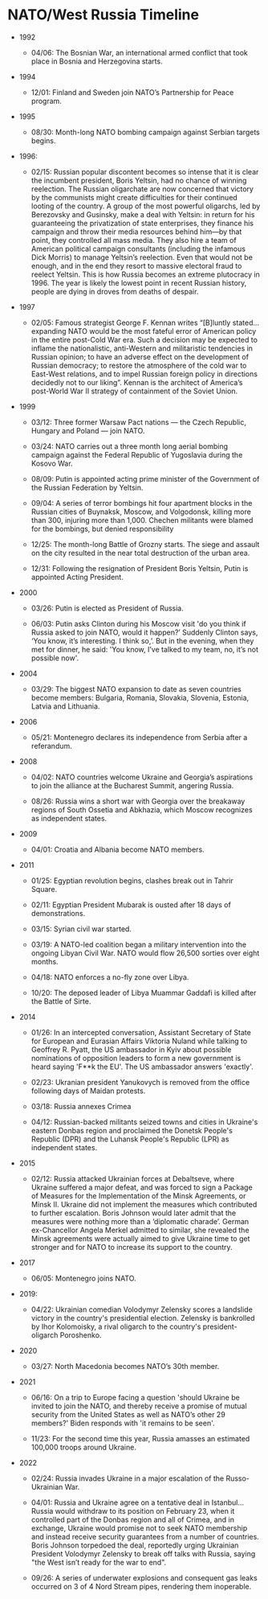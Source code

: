 # NATO/West Russia Timeline

* 1992

    * 04/06: The Bosnian War, an international armed conflict that took
      place in Bosnia and Herzegovina starts.

* 1994

    * 12/01: Finland and Sweden join NATO’s Partnership for Peace program.

* 1995

    * 08/30: Month-long NATO bombing campaign against Serbian targets begins.

* 1996:

    * 02/15: Russian popular discontent becomes so intense that it is
      clear the incumbent president, Boris Yeltsin, had no chance of
      winning reelection. The Russian oligarchate are now concerned
      that victory by the communists might create difficulties for
      their continued looting of the country. A group of the most
      powerful oligarchs, led by Berezovsky and Gusinsky, make a deal
      with Yeltsin: in return for his guaranteeing the privatization
      of state enterprises, they finance his campaign and throw their
      media resources behind him—by that point, they controlled all
      mass media. They also hire a team of American political campaign
      consultants (including the infamous Dick Morris) to manage
      Yeltsin’s reelection. Even that would not be enough, and in the
      end they resort to massive electoral fraud to reelect
      Yeltsin. This is how Russia becomes an extreme plutocracy in 1996.
      The year is likely the lowest point in recent Russian
      history, people are dying in droves from deaths of despair.

* 1997

    * 02/05: Famous strategist George F. Kennan writes “[B]luntly
      stated…expanding NATO would be the most fateful error of
      American policy in the entire post-Cold War era. Such a decision
      may be expected to inflame the nationalistic, anti-Western and
      militaristic tendencies in Russian opinion; to have an adverse
      effect on the development of Russian democracy; to restore the
      atmosphere of the cold war to East-West relations, and to impel
      Russian foreign policy in directions decidedly not to our
      liking”. Kennan is the architect of America’s post-World War II
      strategy of containment of the Soviet Union.

* 1999

    * 03/12: Three former Warsaw Pact nations — the Czech Republic,
      Hungary and Poland — join NATO.

    * 03/24: NATO carries out a three month long aerial bombing campaign
      against the Federal Republic of Yugoslavia during the Kosovo War.

    * 08/09: Putin is appointed acting prime minister of the Government
      of the Russian Federation by Yeltsin.

    * 09/04: A series of terror bombings hit four apartment blocks in
      the Russian cities of Buynaksk, Moscow, and Volgodonsk, killing
      more than 300, injuring more than 1,000. Chechen militants were
      blamed for the bombings, but denied responsibility

    * 12/25: The month-long Battle of Grozny starts. The siege and
      assault on the city resulted in the near total destruction of the
      urban area.

    * 12/31: Following the resignation of President Boris Yeltsin, Putin
      is appointed Acting President.

* 2000

    * 03/26: Putin is elected as President of Russia.

    * 06/03: Putin asks Clinton during his Moscow visit 'do you think
      if Russia asked to join NATO, would it happen?’ Suddenly Clinton
      says, ‘You know, it’s interesting. I think so,’. But in the
      evening, when they met for dinner, he said: 'You know, I’ve
      talked to my team, no, it’s not possible now'.

* 2004

    * 03/29: The biggest NATO expansion to date as seven countries
      become members: Bulgaria, Romania, Slovakia, Slovenia, Estonia,
      Latvia and Lithuania.

* 2006

    * 05/21: Montenegro declares its independence from Serbia after a
      referandum.

* 2008

    * 04/02: NATO countries welcome Ukraine and Georgia’s aspirations to
      join the alliance at the Bucharest Summit, angering Russia.

    * 08/26: Russia wins a short war with Georgia over the breakaway
      regions of South Ossetia and Abkhazia, which Moscow recognizes as
      independent states.

* 2009

    * 04/01: Croatia and Albania become NATO members.

* 2011

    * 01/25: Egyptian revolution begins, clashes break out in Tahrir
      Square.

    * 02/11: Egyptian President Mubarak is ousted after 18 days of
      demonstrations.
    
    * 03/15: Syrian civil war started.
    
    * 03/19: A NATO-led coalition began a military intervention into
      the ongoing Libyan Civil War. NATO would flow 26,500 sorties
      over eight months.

    * 04/18: NATO enforces a no-fly zone over Libya. 

    * 10/20: The deposed leader of Libya Muammar Gaddafi is killed
      after the Battle of Sirte.

* 2014

    * 01/26: In an intercepted conversation, Assistant Secretary of
      State for European and Eurasian Affairs Viktoria Nuland while
      talking to Geoffrey R. Pyatt, the US ambassador in Kyiv about
      possible nominations of opposition leaders to form a new
      government is heard saying 'F**k the EU'. The US ambassador
      answers 'exactly'.

    * 02/23: Ukranian president Yanukovych is removed from the office
      following days of Maidan protests.
  
    * 03/18: Russia annexes Crimea

    * 04/12: Russian-backed militants seized towns and cities in
      Ukraine's eastern Donbas region and proclaimed the Donetsk
      People's Republic (DPR) and the Luhansk People's Republic (LPR)
      as independent states.

* 2015

    * 02/12: Russia attacked Ukrainian forces at Debaltseve, where
      Ukraine suffered a major defeat, and was forced to sign a
      Package of Measures for the Implementation of the Minsk
      Agreements, or Minsk II. Ukraine did not implement the measures
      which contributed to further escalation. Boris Johnson would
      later admit that the measures were nothing more than a
      ‘diplomatic charade’. German ex-Chancellor Angela Merkel
      admitted to similar, she revealed the Minsk agreements were
      actually aimed to give Ukraine time to get stronger and for NATO
      to increase its support to the country.
      
* 2017

    * 06/05: Montenegro joins NATO.

* 2019:

    * 04/22: Ukrainian comedian Volodymyr Zelensky scores a landslide
      victory in the country's presidential election. Zelensky is
      bankrolled by Ihor Kolomoisky, a rival oligarch to the country's
      president-oligarch Poroshenko.
      
* 2020

    * 03/27: North Macedonia becomes NATO’s 30th member.

* 2021

    * 06/16: On a trip to Europe facing a question 'should Ukraine be
      invited to join the NATO, and thereby receive a promise of
      mutual security from the United States as well as NATO’s other
      29 members?' Biden responds with 'it remains to be seen'.

    * 11/23: For the second time this year, Russia amasses an
      estimated 100,000 troops around Ukraine.

 * 2022

    * 02/24: Russia invades Ukraine in a major escalation of the
      Russo-Ukrainian War.

    * 04/01: Russia and Ukraine agree on a tentative deal in
      Istanbul... Russia would withdraw to its position on February
      23, when it controlled part of the Donbas region and all of
      Crimea, and in exchange, Ukraine would promise not to seek NATO
      membership and instead receive security guarantees from a number
      of countries. Boris Johnson torpedoed the deal, reportedly
      urging Ukrainian President Volodymyr Zelensky to break off talks
      with Russia, saying "the West isn’t ready for the war to end".

    * 09/26: A series of underwater explosions and consequent gas
      leaks occurred on 3 of 4 Nord Stream pipes, rendering them
      inoperable.

